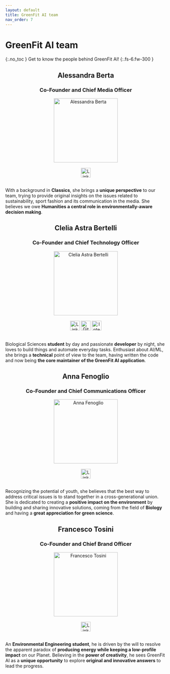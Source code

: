 ```yaml
---
layout: default
title: GreenFit AI team
nav_order: 7
---
```


# GreenFit AI team
{:.no_toc }
Get to know the people behind GreenFit AI!
{:.fs-6.fw-300 }

<h2 align="center">Alessandra Berta</h2>
<h3 align="center">Co-Founder and Chief Media Officer</h3>

<div align="center">
    <img src="../../assets/images/berta_img.jpg" alt="Alessandra Berta" width=200 heigth=200>
</div>
<br>
<div align="center">
    <a href="https://www.linkedin.com/in/alessandra-berta-82a33a264/"><img src="../../assets/images/linkedin.png" alt="LinkedIn Logo by riajulislam" width=30 heigth=30></a>
    <br>
    <br>
</div>

With a background in **Classics**, she brings a **unique perspective** to our team, trying to provide original insights on the issues related to sustainability, sport fashion and its communication in the media. She believes we owe **Humanities a central role in environmentally-aware decision making**.

<h2 align="center">Clelia Astra Bertelli</h2>
<h3 align="center">Co-Founder and Chief Technology Officer</h3>

<div align="center">
    <img src="../../assets/images/bertelli_img.jpg" alt="Clelia Astra Bertelli" width=200 heigth=200>
</div>
<br>
<div align="center">
    <a href="https://www.linkedin.com/in/astra-clelia-bertelli-583904297/"><img src="../../assets/images/linkedin.png" alt="LinkedIn Logo by riajulislam" width=30 heigth=30></a>
    <a href="https://github.com/AstraBert"><img src="../../assets/images/github.png" alt="GitHub Logo by Freepik" width=30 heigth=30></a>
    <a href="https://www.cleliasportfolio.xyz"><img src="../../assets/images/internet.png" alt="Internet by riajulislam" width=30 heigth=30></a>
    <br>
    <br>
</div>

Biological Sciences **student** by day and passionate **developer** by night, she loves to build things and automate everyday tasks. Enthusiast about AI/ML, she brings a **technical** point of view to the team, having written the code and now being **the core maintainer of the GreenFit AI application**.

<h2 align="center">Anna Fenoglio</h2>
<h3 align="center">Co-Founder and Chief Communications Officer</h3>

<div align="center">
    <img src="../../assets/images/fenoglio_img.jpg" alt="Anna Fenoglio" width=200 heigth=200>
</div>
<br>
<div align="center">
    <a href="https://www.linkedin.com/in/anna-fenoglio-b815b12a1/"><img src="../../assets/images/linkedin.png" alt="LinkedIn Logo by riajulislam" width=30 heigth=30></a>
    <br>
    <br>
</div>


Recognizing the potential of youth, she believes that the best way to address critical issues is to stand together in a cross-generational union. She is dedicated to creating a **positive impact on the environment** by building and sharing innovative solutions, coming from the field of **Biology** and having a **great appreciation for green science**.

<h2 align="center">Francesco Tosini</h2>
<h3 align="center">Co-Founder and Chief Brand Officer</h3>

<div align="center">
    <img src="../../assets/images/tosini_img.jpg" alt="Francesco Tosini" width=200 heigth=200>
</div>
<br>
<div align="center">
    <a href="https://www.linkedin.com/in/francesco-tosini/"><img src="../../assets/images/linkedin.png" alt="LinkedIn Logo by riajulislam" width=30 heigth=30></a>
    <br>
    <br>
</div>

An **Environmental Engineering student**, he is driven by the will to resolve the apparent paradox of **producing energy while keeping a low-profile impact** on our Planet. Believing in the **power of creativity**, he sees GreenFit AI as a **unique opportunity** to explore **original and innovative answers** to lead the progress.
